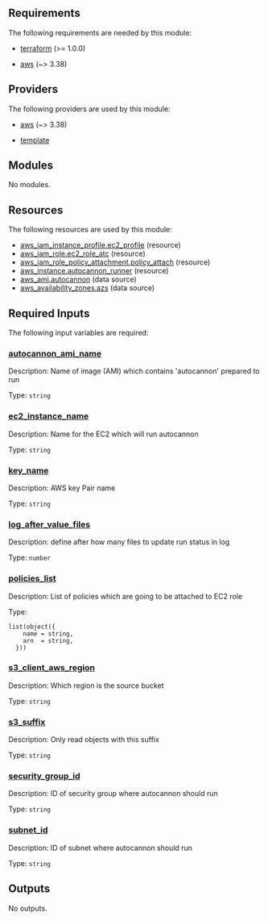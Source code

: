 <!-- BEGIN_TF_DOCS -->
## Requirements

The following requirements are needed by this module:

- <a name="requirement_terraform"></a> [terraform](#requirement\_terraform) (>= 1.0.0)

- <a name="requirement_aws"></a> [aws](#requirement\_aws) (~> 3.38)

## Providers

The following providers are used by this module:

- <a name="provider_aws"></a> [aws](#provider\_aws) (~> 3.38)

- <a name="provider_template"></a> [template](#provider\_template)

## Modules

No modules.

## Resources

The following resources are used by this module:

- [aws_iam_instance_profile.ec2_profile](https://registry.terraform.io/providers/hashicorp/aws/latest/docs/resources/iam_instance_profile) (resource)
- [aws_iam_role.ec2_role_atc](https://registry.terraform.io/providers/hashicorp/aws/latest/docs/resources/iam_role) (resource)
- [aws_iam_role_policy_attachment.policy_attach](https://registry.terraform.io/providers/hashicorp/aws/latest/docs/resources/iam_role_policy_attachment) (resource)
- [aws_instance.autocannon_runner](https://registry.terraform.io/providers/hashicorp/aws/latest/docs/resources/instance) (resource)
- [aws_ami.autocannon](https://registry.terraform.io/providers/hashicorp/aws/latest/docs/data-sources/ami) (data source)
- [aws_availability_zones.azs](https://registry.terraform.io/providers/hashicorp/aws/latest/docs/data-sources/availability_zones) (data source)

## Required Inputs

The following input variables are required:

### <a name="input_autocannon_ami_name"></a> [autocannon\_ami\_name](#input\_autocannon\_ami\_name)

Description: Name of image (AMI) which contains 'autocannon' prepared to run

Type: `string`

### <a name="input_ec2_instance_name"></a> [ec2\_instance\_name](#input\_ec2\_instance\_name)

Description: Name for the EC2 which will run autocannon

Type: `string`

### <a name="input_key_name"></a> [key\_name](#input\_key\_name)

Description: AWS key Pair name

Type: `string`

### <a name="input_log_after_value_files"></a> [log\_after\_value\_files](#input\_log\_after\_value\_files)

Description: define after how many files to update run status in log

Type: `number`

### <a name="input_policies_list"></a> [policies\_list](#input\_policies\_list)

Description: List of policies which are going to be attached to EC2 role

Type:

```hcl
list(object({
    name = string,
    arn  = string,
  }))
```

### <a name="input_s3_client_aws_region"></a> [s3\_client\_aws\_region](#input\_s3\_client\_aws\_region)

Description: Which region is the source bucket

Type: `string`

### <a name="input_s3_suffix"></a> [s3\_suffix](#input\_s3\_suffix)

Description: Only read objects with this suffix

Type: `string`

### <a name="input_security_group_id"></a> [security\_group\_id](#input\_security\_group\_id)

Description: ID of security group where autocannon should run

Type: `string`


### <a name="input_subnet_id"></a> [subnet\_id](#input\_subnet\_id)

Description: ID of subnet where autocannon should run

Type: `string`

## Outputs

No outputs.
<!-- END_TF_DOCS -->